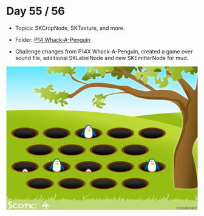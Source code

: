 # Day 55 / 56

- Topics: SKCropNode, SKTexture, and more.

- Folder: [P14 Whack-A-Penguin](https://github.com/JulesMoorhouse/100DaysOfSwift/tree/master/P14%20WhackAPenguin/WhackAPenguin)

- Challenge changes from P14X Whack-A-Penguin, created a game over sound file, additional SKLabelNode and new SKEmitterNode for mud.

<img src="../Images/day55-p14.png">

